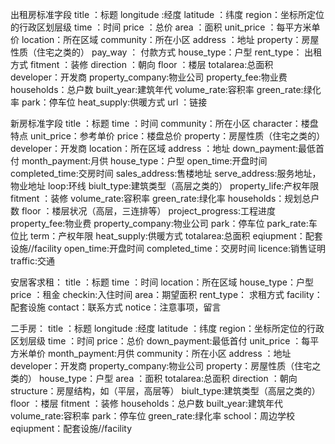 出租房标准字段
title ：标题
longitude :经度
latitude ：纬度
region：坐标所定位的行政区划层级
time ：时间
price ：总价
area ：面积
unit_price ：每平方米单价
location：所在区域
community：所在小区
address ：地址
property：房屋性质（住宅之类的）
pay_way ： 付款方式
house_type：户型
rent_type： 出租方式
fitment ：装修
direction ：朝向
floor ：楼层
totalarea:总面积
developer：开发商
property_company:物业公司
property_fee:物业费
households：总户数
built_year:建筑年代
volume_rate:容积率
green_rate:绿化率
park：停车位
heat_supply:供暖方式
url ：链接

新房标准字段
title ：标题
time ：时间
community：所在小区
character：楼盘特点
unit_price：参考单价
price：楼盘总价
property：房屋性质（住宅之类的）
developer：开发商
location：所在区域
address ：地址
down_payment:最低首付
month_payment:月供
house_type：户型
open_time:开盘时间
completed_time:交房时间
sales_address:售楼地址
serve_address:服务地址，物业地址
loop:环线
biult_type:建筑类型（高层之类的）
property_life:产权年限
fitment ：装修
volume_rate:容积率
green_rate:绿化率
households：规划总户数
floor ：楼层状况（高层，三连排等）
project_progress:工程进度
property_fee:物业费
property_company:物业公司
park：停车位
park_rate:车位比
term：产权年限
heat_supply:供暖方式
totalarea:总面积
eqiupment：配套设施//facility
open_time:开盘时间
completed_time：交房时间
licence:销售证明
traffic:交通



安居客求租：
title ：标题
time ：时间
location：所在区域
house_type：户型
price ：租金
checkin:入住时间
area：期望面积
rent_type： 求租方式
facility：配套设施
contact：联系方式
notice：注意事项，留言

二手房：
title ：标题
longitude :经度
latitude ：纬度
region：坐标所定位的行政区划层级
time ：时间
price：总价
down_payment:最低首付
unit_price ：每平方米单价
month_payment:月供
community：所在小区
address ：地址
developer：开发商
property_company:物业公司
property：房屋性质（住宅之类的）
house_type：户型
area ：面积
totalarea:总面积
direction ：朝向
structure：房屋结构，如（平层，高层等）
biult_type:建筑类型（高层之类的）
floor ：楼层
fitment ：装修
households：总户数
built_year:建筑年代
volume_rate:容积率
park：停车位
green_rate:绿化率
school：周边学校
eqiupment：配套设施//facility



